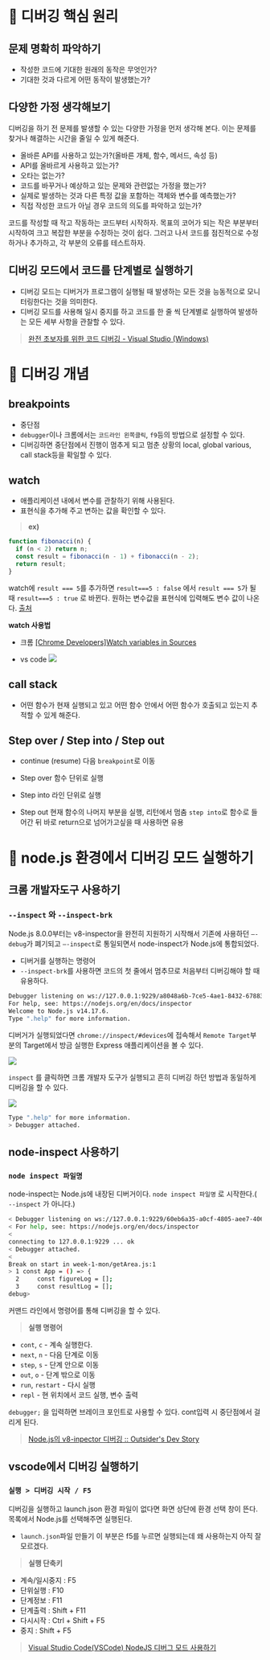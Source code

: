 # 👾 디버깅 핵심 원리

## 문제 명확히 파악하기

- 작성한 코드에 기대한 원래의 동작은 무엇인가?
- 기대한 것과 다르게 어떤 동작이 발생했는가?

## 다양한 가정 생각해보기

디버깅을 하기 전 문제를 발생할 수 있는 다양한 가정을 먼저 생각해 본다. 이는 문제를 찾거나 해결하는 시간을 줄일 수 있게 해준다.
> 
- 올바른 API를 사용하고 있는가?(올바른 개체, 함수, 메서드, 속성 등)
- API를 올바르게 사용하고 있는가?
- 오타는 없는가?
- 코드를 바꾸거나 예상하고 있는 문제와 관련없는 가정을 했는가?
- 실제로 발생하는 것과 다른 특정 값을 포함하는 객체와 변수를 예측했는가?
- 직접 작성한 코드가 아닐 경우 코드의 의도를 파악하고 있는가?

코드를 작성할 때 작고 작동하는 코드부터 시작하자. 목표의 코어가 되는 작은 부분부터 시작하여 크고 복잡한 부분을 수정하는 것이 쉽다. 그러고 나서 코드를 점진적으로 수정하거나 추가하고, 각 부분의 오류를 테스트하자.

## 디버깅 모드에서 코드를 단계별로 실행하기

- 디버깅 모드는 디버거가 프로그램이 실행될 때 발생하는 모든 것을 능동적으로 모니터링한다는 것을 의미한다.
- 디버깅 모드를 사용해 일시 중지를 하고 코드를 한 줄 씩 단계별로 실행하여 발생하는 모든 세부 사항을 관찰할 수 있다.

> [완전 초보자를 위한 코드 디버깅 - Visual Studio (Windows)](https://docs.microsoft.com/ko-kr/visualstudio/debugger/debugging-absolute-beginners?view=vs-2019&tabs=csharp)

# 📌 디버깅 개념
## breakpoints
- 중단점
- `debugger`이나 크롬에서는 `코드라인 왼쪽클릭`, `f9`등의 방법으로 설정할 수 있다.
- 디버깅하면 중단점에서 진행이 멈추게 되고 멈춘 상황의 local, global various, call stack등을 확일할 수 있다.

## watch
- 애플리케이션 내에서 변수를 관찰하기 위해 사용된다.
- 표현식을 추가해 주고 변하는 값을 확인할 수 있다.

> **ex)**
```javascript
function fibonacci(n) {
  if (n < 2) return n;
  const result = fibonacci(n - 1) + fibonacci(n - 2);
  return result;
}
```
watch에 `result === 5`를 추가하면 `result===5 : false` 에서 `result === 5`가 될 때 `result===5 : true` 로 바뀐다. 원하는 변수값을 표현식에 입력해도 변수 값이 나온다. [출처](https://velog.io/@proshy/VScode-%EB%94%94%EB%B2%84%EA%B9%85-breakpoints-watch-step)

**watch 사용법**
- 크롬
[[Chrome Developers]Watch variables in Sources](https://developer.chrome.com/docs/devtools/javascript/watch-variables/)


- vs code
![](https://images.velog.io/images/moon-yerim/post/a97a9e7d-5f28-4db9-8ed5-1f699e321d70/%E1%84%92%E1%85%AA%E1%84%86%E1%85%A7%E1%86%AB-%E1%84%80%E1%85%B5%E1%84%85%E1%85%A9%E1%86%A8-2021-11-06-%E1%84%8B%E1%85%A9%E1%84%92%E1%85%AE-11.43.35.gif)

## call stack
- 어떤 함수가 현재 실행되고 있고 어떤 함수 안에서 어떤 함수가 호출되고 있는지 추적할 수 있게 해준다.

## Step over / Step into / Step out
- continue (resume)
다음 `breakpoint`로 이동

- Step over
함수 단위로 실행

- Step into
라인 단위로 실행

- Step out
현재 함수의 나머지 부분을 실행, 리턴에서 멈춤
`step into`로 함수로 들어간 뒤 바로 return으로 넘어가고싶을 때 사용하면 유용

# 📒 node.js 환경에서 디버깅 모드 실행하기

## 크롬 개발자도구 사용하기

### `--inspect` 와 `--inspect-brk`

Node.js 8.0.0부터는 v8-inspector을 완전히 지원하기 시작해서 기존에 사용하던 `—-debug`가 폐기되고 `—-inspect`로 통일되면서 node-inspect가 Node.js에 통합되었다.

- 디버거를 실행하는 명령어
- `--inspect-brk`를 사용하면 코드의 첫 줄에서 멈추므로 처음부터 디버깅해야 할 때 유용하다.

```bash
Debugger listening on ws://127.0.0.1:9229/a8048a6b-7ce5-4ae1-8432-67883b3c5225
For help, see: https://nodejs.org/en/docs/inspector
Welcome to Node.js v14.17.6.
Type ".help" for more information.
```

디버거가 실행되었다면 `chrome://inspect/#devices`에 접속해서 `Remote Target`부분의 Target에서 방금 실행한 Express 애플리케이션을 볼 수 있다.

![](https://images.velog.io/images/moon-yerim/post/f73ff113-c25f-44b2-93d4-10c1b817ddbd/%E1%84%89%E1%85%B3%E1%84%8F%E1%85%B3%E1%84%85%E1%85%B5%E1%86%AB%E1%84%89%E1%85%A3%E1%86%BA%202021-11-02%20%E1%84%8B%E1%85%A9%E1%84%92%E1%85%AE%206.32.24.png)

`inspect` 를 클릭하면 크롬 개발자 도구가 실행되고 흔히 디버깅 하던 방법과 동일하게 디버깅을 할 수 있다.

![](https://images.velog.io/images/moon-yerim/post/ff18d009-e163-4730-86d0-a8947aa5bd8d/%E1%84%89%E1%85%B3%E1%84%8F%E1%85%B3%E1%84%85%E1%85%B5%E1%86%AB%E1%84%89%E1%85%A3%E1%86%BA%202021-11-02%20%E1%84%8B%E1%85%A9%E1%84%92%E1%85%AE%206.47.51.png)

```bash
Type ".help" for more information.
> Debugger attached.
```

## node-inspect 사용하기

### `node inspect 파일명`

node-inspect는 Node.js에 내장된 디버거이다. `node inspect 파일명` 로 시작한다.( `--inspect` 가 아니다.)

```bash
< Debugger listening on ws://127.0.0.1:9229/60eb6a35-a0cf-4805-aee7-406295daf995
< For help, see: https://nodejs.org/en/docs/inspector
< 
connecting to 127.0.0.1:9229 ... ok
< Debugger attached.
< 
Break on start in week-1-mon/getArea.js:1
> 1 const App = () => {
  2     const figureLog = [];
  3     const resultLog = [];
debug>
```

커맨드 라인에서 명령어를 통해 디버깅을 할 수 있다.
> **실행 명령어**
- `cont`, `c` - 계속 실행한다.
- `next`, `n` - 다음 단계로 이동
- `step`, `s` - 단계 안으로 이동
- `out`, `o` - 단계 밖으로 이동
- `run`, `restart` - 다시 실행
- `repl` - 현 위치에서 코드 실행, 변수 출력

`debugger;` 을 입력하면 브레이크 포인트로 사용할 수 있다. cont입력 시 중단점에서 걸리게 된다.

> [Node.js의 v8-inpector 디버깅 :: Outsider's Dev Story](https://blog.outsider.ne.kr/1307)

## vscode에서 디버깅 실행하기
### `실행 > 디버깅 시작 / F5`
디버깅을 실행하고 launch.json 환경 파일이 없다면 화면 상단에 환경 선택 창이 뜬다. 목록에서 Node.js를 선택해주면 실행된다.

- `launch.json`파일 만들기
이 부분은 f5를 누르면 실행되는데 왜 사용하는지 아직 잘 모르겠다.

> **실행 단축키**
  -  계속/일시중지 : F5
  -  단위실행 : F10
  -  단계정보 : F11
  -  단계출력 : Shift + F11
  -  다시시작 : Ctrl + Shift + F5
  -  중지 : Shift + F5

> [Visual Studio Code(VSCode) NodeJS 디버그 모드 사용하기](https://notstop.co.kr/927/)
